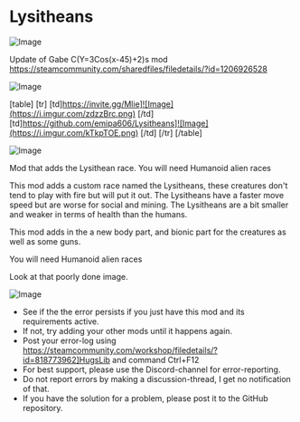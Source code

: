 # Lysitheans

![Image](https://i.imgur.com/WAEzk68.png)

Update of Gabe C(Y=3Cos(x-45)+2)s mod
https://steamcommunity.com/sharedfiles/filedetails/?id=1206926528

![Image](https://i.imgur.com/7Gzt3Rg.png)


[table]
    [tr]
        [td]https://invite.gg/Mlie]![Image](https://i.imgur.com/zdzzBrc.png)
[/td]
        [td]https://github.com/emipa606/Lysitheans]![Image](https://i.imgur.com/kTkpTOE.png)
[/td]
    [/tr]
[/table]
	
![Image](https://i.imgur.com/NOW7jU1.png)

Mod that adds the Lysithean race.
You will need Humanoid alien races

This mod adds a custom race named the Lysitheans, these creatures don't tend to play with fire but will put it out. The Lysitheans have a faster move speed but are worse for social and mining. The Lysitheans are a bit smaller and weaker in terms of health than the humans. 

This mod adds in the a new body part, and bionic part for the creatures as well as some guns.


You will need Humanoid alien races


Look at that poorly done image.

![Image](https://i.imgur.com/Rs6T6cr.png)



-  See if the the error persists if you just have this mod and its requirements active.
-  If not, try adding your other mods until it happens again.
-  Post your error-log using https://steamcommunity.com/workshop/filedetails/?id=818773962]HugsLib and command Ctrl+F12
-  For best support, please use the Discord-channel for error-reporting.
-  Do not report errors by making a discussion-thread, I get no notification of that.
-  If you have the solution for a problem, please post it to the GitHub repository.



